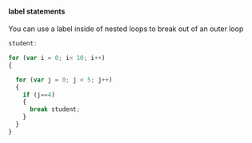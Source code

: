 #### label statements 

You can use a label inside of nested loops to break out of an outer loop

```javascript
student:

for (var i = 0; i< 10; i++)
{

  for (var j = 0; j < 5; j++)
  {
    if (j==4)
    {
      break student;
    }
  }
}
```
